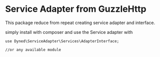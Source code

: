 # Service Adapter from GuzzleHttp

This package reduce from repeat creating service adapter and interface.

simply install with composer and use the Service adapter with
```
use Dyned\ServiceAdapter\Services\AdapterInterface;

//or any available module
```